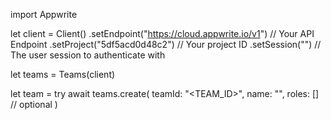 import Appwrite

let client = Client()
    .setEndpoint("https://cloud.appwrite.io/v1") // Your API Endpoint
    .setProject("5df5acd0d48c2") // Your project ID
    .setSession("") // The user session to authenticate with

let teams = Teams(client)

let team = try await teams.create(
    teamId: "<TEAM_ID>",
    name: "<NAME>",
    roles: [] // optional
)


